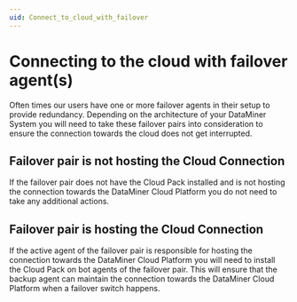 ```yaml
---
uid: Connect_to_cloud_with_failover
---
```


# Connecting to the cloud with failover agent(s)

Often times our users have one or more failover agents in their setup to provide redundancy. Depending on the architecture of your DataMiner System you will need to take these failover pairs into consideration to ensure the connection towards the cloud does not get interrupted.

## Failover pair is not hosting the Cloud Connection

If the failover pair does not have the Cloud Pack installed and is not hosting the connection towards the DataMiner Cloud Platform you do not need to take any additional actions.

## Failover pair is hosting the Cloud Connection

If the active agent of the failover pair is responsible for hosting the connection towards the DataMiner Cloud Platform you will need to install the Cloud Pack on bot agents of the failover pair. This will ensure that the backup agent can maintain the connection towards the DataMiner Cloud Platform when a failover switch happens.
